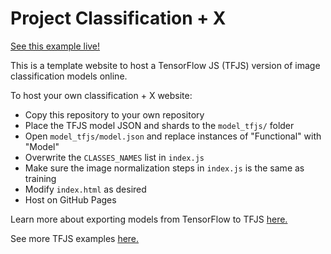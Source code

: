 # Project Classification + X

[See this example live!](https://briansantos10.github.io/Brian--Santos-classification-web-template/)

This is a template website to host a TensorFlow JS (TFJS) version of image classification models online. 

To host your own classification + X website:
- Copy this repository to your own repository
- Place the TFJS model JSON and shards to the `model_tfjs/` folder
- Open `model_tfjs/model.json` and replace instances of "Functional" with "Model"
- Overwrite the `CLASSES_NAMES` list in `index.js`
- Make sure the image normalization steps in `index.js` is the same as training
- Modify `index.html` as desired
- Host on GitHub Pages

Learn more about exporting models from TensorFlow to TFJS [here.](https://www.tensorflow.org/js/tutorials/conversion/import_keras)

See more TFJS examples [here.](https://github.com/tensorflow/tfjs-examples)
